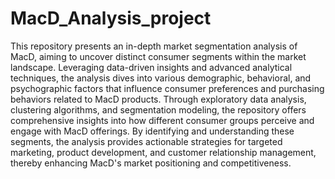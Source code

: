 # MacD_Analysis_project
This repository presents an in-depth market segmentation analysis of MacD, aiming to uncover distinct consumer segments within the market landscape. Leveraging data-driven insights and advanced analytical techniques, the analysis dives into various demographic, behavioral, and psychographic factors that influence consumer preferences and purchasing behaviors related to MacD products. Through exploratory data analysis, clustering algorithms, and segmentation modeling, the repository offers comprehensive insights into how different consumer groups perceive and engage with MacD offerings. By identifying and understanding these segments, the analysis provides actionable strategies for targeted marketing, product development, and customer relationship management, thereby enhancing MacD's market positioning and competitiveness.
